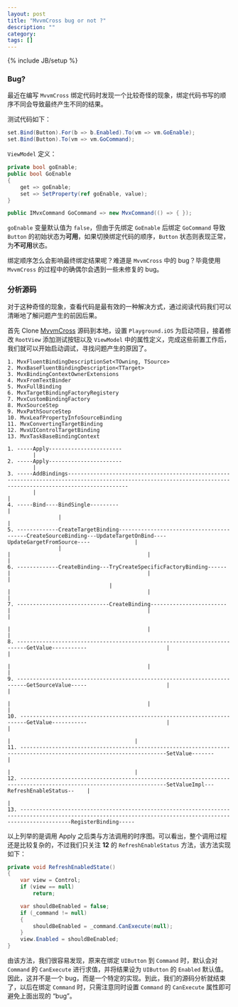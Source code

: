 ```yaml
---
layout: post
title: "MvvmCross bug or not ?"
description: ""
category: 
tags: []
---
```

{% include JB/setup %}

### Bug?

最近在编写 `MvvmCross` 绑定代码时发现一个比较奇怪的现象，绑定代码书写的顺序不同会导致最终产生不同的结果。

测试代码如下：

```csharp
set.Bind(Button).For(b => b.Enabled).To(vm => vm.GoEnable);
set.Bind(Button).To(vm => vm.GoCommand);
```

`ViewModel` 定义：

```csharp
private bool goEnable;
public bool GoEnable
{
    get => goEnable;
    set => SetProperty(ref goEnable, value);
}

public IMvxCommand GoCommand => new MvxCommand(() => { });
```

`goEnable` 变量默认值为 `false`，但由于先绑定 `GoEnable` 后绑定 `GoCommand` 导致 `Button` 的初始状态为**可用**，如果切换绑定代码的顺序，`Button` 状态则表现正常，为**不可用**状态。

绑定顺序怎么会影响最终绑定结果呢？难道是 `MvvmCross` 中的 bug？毕竟使用 `MvvmCross` 的过程中的确偶尔会遇到一些未修复的 bug。

### 分析源码

对于这种奇怪的现象，查看代码是最有效的一种解决方式，通过阅读代码我们可以清晰地了解问题产生的前因后果。

首先 Clone [MvvmCross](https://github.com/MvvmCross/MvvmCross) 源码到本地，设置 `Playground.iOS` 为启动项目，接着修改 `RootView` 添加测试按钮以及 `ViewModel` 中的属性定义，完成这些前置工作后，我们就可以开始启动调试，寻找问题产生的原因了。

```
1. MvxFluentBindingDescriptionSet<TOwning, TSource>
2. MvxBaseFluentBindingDescription<TTarget>
3. MvxBindingContextOwnerExtensions
4. MvxFromTextBinder
5. MvxFullBinding
6. MvxTargetBindingFactoryRegistery
7. MvxCustomBindingFactory
8. MvxSourceStep
9. MvxPathSourceStep
10. MvxLeafPropertyInfoSourceBinding
11. MvxConvertingTargetBinding
12. MvxUIControlTargetBinding
13. MvxTaskBaseBindingContext

1. -----Apply-----------------------
        |
2. -----Apply-----------------------
        |
3. -----AddBindings---------------------------------------------------------------------------------------------------------------------------------------------------------------
        |                                                                                                                                                       |
4. -----Bind----BindSingle---------                                                                                                                             |
                |                                                                                                                                               |
5. -------------CreateTargetBinding-----------------------------------------CreateSourceBinding---UpdateTargetOnBind----UpdateGargetFromSource----              |
                |                                                           |                                           |                                       |
6. -------------CreateBinding---TryCreateSpecificFactoryBinding------       |                                           |                                       |
                                |                                           |                                           |                                       |
7. -----------------------------CreateBinding------------------------       |                                           |                                       |
                                                                            |                                           |                                       |
8. -------------------------------------------------------------------------GetValue-----------                         |                                       |
                                                                            |                                           |                                       |
9. -------------------------------------------------------------------------GetSourceValue-----                         |                                       |
                                                                            |                                           |                                       |
10. ------------------------------------------------------------------------GetValue-----------                         |                                       |
                                                                                                                        |                                       |
11. --------------------------------------------------------------------------------------------------------------------SetValue-------                         |
                                                                                                                        |                                       |
12. --------------------------------------------------------------------------------------------------------------------SetValueImpl---RefreshEnableStatus--    |
                                                                                                                                                                |
13. ------------------------------------------------------------------------------------------------------------------------------------------------------------RegisterBinding-----
```


以上列举的是调用 Apply 之后类与方法调用的时序图。可以看出，整个调用过程还是比较复杂的，不过我们只关注 **12** 的 `RefreshEnableStatus` 方法，该方法实现如下：

```csharp
private void RefreshEnabledState()
{
    var view = Control;
    if (view == null)
        return;

    var shouldBeEnabled = false;
    if (_command != null)
    {
        shouldBeEnabled = _command.CanExecute(null);
    }
    view.Enabled = shouldBeEnabled;
}
```

由该方法，我们很容易发现，原来在绑定 `UIButton` 到 `Command` 时，默认会对 `Command` 的 `CanExecute` 进行求值，并将结果设为 `UIButton` 的 `Enabled` 默认值。因此，这并不是一个 bug，而是一个特定的实现。到此，我们的源码分析就结束了，以后在绑定 `Command` 时，只需注意同时设置 `Command` 的 `CanExecute` 属性即可避免上面出现的 “bug”。